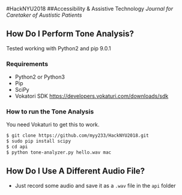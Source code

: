 #HackNYU2018
##Accessibility & Assistive Technology
*Journal for Caretaker of Austistic Patients*

## How Do I Perform Tone Analysis?
Tested working with Python2 and pip 9.0.1

### Requirements

* Python2 or Python3
* Pip
* SciPy
* Vokatori SDK https://developers.vokaturi.com/downloads/sdk

### How to run the Tone Analysis
You need Vokaturi to get this to work.

```sh
$ git clone https://github.com/myy233/HackNYU2018.git
$ sudo pip install scipy
$ cd api
$ python tone-analyzer.py hello.wav mac
```

## How Do I Use A Different Audio File?

* Just record some audio and save it as a `.wav` file in the `api` folder
